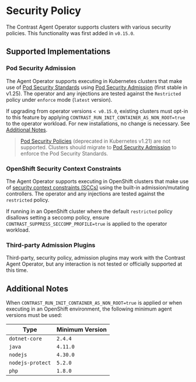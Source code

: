 # Security Policy

The Contrast Agent Operator supports clusters with various security policies. This functionality was first added in `v0.15.0`.

## Supported Implementations

### Pod Security Admission

The Agent Operator supports executing in Kubernetes clusters that make use of [Pod Security Standards](https://kubernetes.io/docs/concepts/security/pod-security-standards/) using [Pod Security Admission](https://kubernetes.io/docs/concepts/security/pod-security-admission/) (first stable in v1.25). The operator and any injections are tested against the `Restricted` policy under `enforce` mode (`latest` version).

If upgrading from operator versions `< v0.15.0`, existing clusters must opt-in to this feature by applying `CONTRAST_RUN_INIT_CONTAINER_AS_NON_ROOT=true` to the operator workload. For new installations, no change is necessary. See [Additional Notes](#additional-notes).

> [Pod Security Policies](https://kubernetes.io/docs/concepts/security/pod-security-policy/) (deprecated in Kubernetes v1.21) are not supported. Clusters should migrate to [Pod Security Admission](https://kubernetes.io/docs/concepts/security/pod-security-admission/) to enforce the Pod Security Standards.

### OpenShift Security Context Constraints

The Agent Operator supports executing in OpenShift clusters that make use of [security context constraints (SCCs)](https://docs.openshift.com/container-platform/4.12/authentication/managing-security-context-constraints.html) using the built-in admission/mutating controllers. The operator and any injections are tested against the `restricted` policy.

If running in an OpenShift cluster where the default `restricted` policy disallows setting a seccomp policy, ensure `CONTRAST_SUPPRESS_SECCOMP_PROFILE=true` is applied to the operator workload.

### Third-party Admission Plugins

Third-party, security policy, admission plugins may work with the Contrast Agent Operator, but any interaction is not tested or officially supported at this time.

## Additional Notes

When `CONTRAST_RUN_INIT_CONTAINER_AS_NON_ROOT=true` is applied or when executing in an OpenShift environment, the following minimum agent versions must be used:

| Type             | Minimum Version |
|------------------|-----------------|
| `dotnet-core`    | `2.4.4`         |
| `java`           | `4.11.0`        |
| `nodejs`         | `4.30.0`        |
| `nodejs-protect` | `5.2.0`         |
| `php`            | `1.8.0`         |
